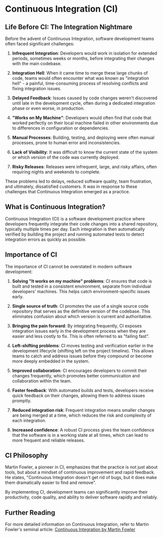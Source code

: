 # Continuous Integration (CI)

## Life Before CI: The Integration Nightmare

Before the advent of Continuous Integration, software development teams often faced significant challenges:

1. **Infrequent Integration**: Developers would work in isolation for extended periods, sometimes weeks or months, before integrating their changes with the main codebase.

2. **Integration Hell**: When it came time to merge these large chunks of code, teams would often encounter what was known as "integration hell" - a painful, time-consuming process of resolving conflicts and fixing integration issues.

3. **Delayed Feedback**: Issues caused by code changes weren't discovered until late in the development cycle, often during a dedicated integration phase or even worse, in production.

4. **"Works on My Machine"**: Developers would often find that code that worked perfectly on their local machine failed in other environments due to differences in configuration or dependencies.

5. **Manual Processes**: Building, testing, and deploying were often manual processes, prone to human error and inconsistencies.

6. **Lack of Visibility**: It was difficult to know the current state of the system or which version of the code was currently deployed.

7. **Risky Releases**: Releases were infrequent, large, and risky affairs, often requiring nights and weekends to complete.

These problems led to delays, reduced software quality, team frustration, and ultimately, dissatisfied customers. It was in response to these challenges that Continuous Integration emerged as a practice.

## What is Continuous Integration?

Continuous Integration (CI) is a software development practice where developers frequently integrate their code changes into a shared repository, typically multiple times per day. Each integration is then automatically verified by building the project and running automated tests to detect integration errors as quickly as possible.

## Importance of CI

The importance of CI cannot be overstated in modern software development:

1. **Solving "It works on my machine" problems**: CI ensures that code is built and tested in a consistent environment, separate from individual developers' machines. This helps catch environment-specific issues early.

2. **Single source of truth**: CI promotes the use of a single source code repository that serves as the definitive version of the codebase. This eliminates confusion about which version is current and authoritative.

3. **Bringing the pain forward**: By integrating frequently, CI exposes integration issues early in the development process when they are easier and less costly to fix. This is often referred to as "failing fast".

4. **Left-shifting problems**: CI moves testing and verification earlier in the development lifecycle (shifting left on the project timeline). This allows teams to catch and address issues before they compound or become more deeply embedded in the system.

5. **Improved collaboration**: CI encourages developers to commit their changes frequently, which promotes better communication and collaboration within the team.

6. **Faster feedback**: With automated builds and tests, developers receive quick feedback on their changes, allowing them to address issues promptly.

7. **Reduced integration risk**: Frequent integration means smaller changes are being merged at a time, which reduces the risk and complexity of each integration.

8. **Increased confidence**: A robust CI process gives the team confidence that the software is in a working state at all times, which can lead to more frequent and reliable releases.

## CI Philosophy

Martin Fowler, a pioneer in CI, emphasizes that the practice is not just about tools, but about a mindset of continuous improvement and rapid feedback. He states, "Continuous Integration doesn't get rid of bugs, but it does make them dramatically easier to find and remove".

By implementing CI, development teams can significantly improve their productivity, code quality, and ability to deliver software rapidly and reliably.

## Further Reading

For more detailed information on Continuous Integration, refer to Martin Fowler's seminal article:
[Continuous Integration by Martin Fowler](https://www.martinfowler.com/articles/continuousIntegration.html)
